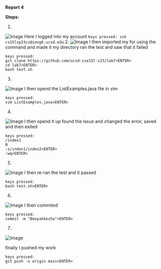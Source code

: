 **Report 4**

**Steps:**

1. 
![Image](1.png)
  Here I logged into my account
  `keys pressed: ssh cs15lsp23cz@ieng6.ucsd.edu`
2. 
![Image](2.png)
 I then imported my for using the  command and made it my directory ran the test and saw that it failed
 ```
 keys pressed: 
 git clone https://github.com/ucsd-cse15l-s23/lab7<ENTER>
 cd lab7<ENTER>
 bash test.sh
 ```
3.
 ![Image](3.png)
I then opend the ListExamples.java file in vim
```
keys pressed:  
vim ListExamples.java<ENTER>
```
4.
 ![Image](4.png)
I then opend it up found the issue and changed the error, saved and then exited
   ```
   keys pressed:
   /index1
   N
   :s/index1/index2<ENTER>
   :wq<ENTER>
   ```
  
5.
 ![Image](6.png)
I then re-ran the test and it passed
```
keys pressed:
bash test.sh<ENTER>
```

6.
 ![Image](7.png)
I then commited
```
keys pressed:
commit -m "Booyahkesha"<ENTER>
```

7.
 ![Image](8.png)

finally I pushed my work
```
keys pressed:
git push -u origin main<ENTER>
```
